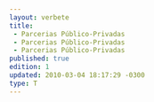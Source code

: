 ```yaml
---
layout: verbete
title:
 - Parcerias Público-Privadas
 - Parcerias Público-Privadas
 - Parcerias Público-Privadas
published: true
edition: 1  
updated: 2010-03-04 18:17:29 -0300
type: T
---
```


